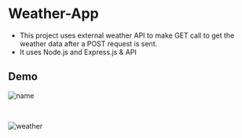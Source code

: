 # Weather-App

* This project uses external weather API to make GET call to get the weather data after a POST request is sent.
* It uses Node.js and Express.js & API


## Demo

![name](WeatherName)

<br>

![weather](Weatherdetail)
